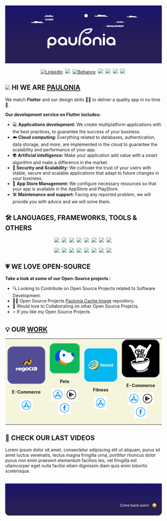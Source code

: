 [<img src = "https://github.com/gabeee28/gabeee28/blob/main/Cover.png">][Paulonia]

<p align="center">
<a href="https://www.linkedin.com/company/paulonia/"><img src="https://img.shields.io/badge/linkedin-282054.svg?&style=flat&logo=linkedin" alt="LinkedIn" /></a>&nbsp;
<a href="https://www.facebook.com/pauloniadev"><img src="https://img.shields.io/badge/Facebook-282054?style=flat&logo=facebook&logoColor=white" /></a>&nbsp;
<a href="https://https://www.behance.net/pauloniastudio?tracking_source=search_projects_recommended%7Cpaulonia"><img src="https://img.shields.io/badge/-Behance-282054?style=flat&logo=behance" alt="Behance" /></a>&nbsp;
<a href="https://www.youtube.com/channel/UCC10g3-k6KyHwEPUdSd3mbQ"><img src="https://img.shields.io/badge/YouTube-282054?style=flat&logo=youtube" /></a>&nbsp;
 <a href="https://twitter.com/pauloniadev"><img src="https://img.shields.io/badge/Twitter-282054?style=flat&logo=twitter&logoColor=white" /></a>&nbsp;
<a href="https://apps.apple.com/pe/developer/paulonia/id1561662338"><img src="https://img.shields.io/badge/App_Store-282054?style=flat&logo=app-store&logoColor=white" /></a>&nbsp;
<a href="https://play.google.com/store/apps/dev?id=4688063457703243175"><img src="https://img.shields.io/badge/Google_Play-282054?style=flat&logo=google-play&logoColor=white" /></a>&nbsp;



##  <img src="https://media.giphy.com/media/hvRJCLFzcasrR4ia7z/giphy.gif" width="30px"/> HI WE ARE [PAULONIA] 
We match <b>Flutter</b> and our design skills 🧑‍💻 to deliver a quality app in no time 🚀.

<b> Our development service on Flutter includes:</b>
- 💻 <b> Applications development: </b> We create multiplatform applications with the best practices, to guarantee the success of your business.
- ☁️ <b> Cloud computing: </b> Everything related to databases, authentication, data storage, and more, are implemented in the cloud to guarantee the scalability and performance of your app.
- 👽 <b> Artificial intelligence: </b> Make your application add value with a smart algorithm and make a difference in the market.
- 🧐<b> Security and Scalability: </b> We cultivate the trust of your users with stable, secure and scalable applications that adapt to future changes in your business.
- 🚀 <b> App Store Management: </b> We configure necessary resources so that your app is available in the AppStore and PlayStore.
- 🛠 <b> Maintenance and support: </b> Facing any reported problem, we will provide you with advice and we will solve them.

  
  
## 🛠 LANGUAGES, FRAMEWORKS, TOOLS & OTHERS 
<p align="center">
<a href=""><img src="https://img.shields.io/badge/Dartr-282054?style=flat&logo=dart&logoColor=white" /></a>&nbsp;
<a href=""><img src="https://img.shields.io/badge/Flutter-282054?style=flat&logo=flutter&logoColor=white" /></a>&nbsp;
<a href=""><img src="https://img.shields.io/badge/Python-282054?style=flat&logo=python&logoColor=white" /></a>&nbsp;
<a href=""><img src="https://img.shields.io/badge/Dart-282054?style=flat&logo=dart&logoColor=white" /></a>&nbsp;
<a href=""><img src="https://img.shields.io/badge/C%2B%2B-282054?style=flat&logo=C%2B%2B&logoColor=white" /></a>&nbsp;
<a href=""><img src="https://img.shields.io/badge/GitHub-282054?style=flat&logo=GitHub&logoColor=white" /></a>&nbsp;
<a href=""><img src="https://img.shields.io/badge/Visual Studio Code-282054?style=flat&logo=Visual%20Studio%20Code&logoColor=white" /></a>&nbsp;
<a href=""><img src="https://img.shields.io/badge/Photoshop-282054?style=flat&logo=adobe-photoshop&logoColor=white" /></a>&nbsp;
<p align="center">
<a href=""><img src="https://img.shields.io/badge/Figma-282054?style=flat&logo=figma&logoColor=white" /></a>&nbsp;
<a href=""><img src="https://img.shields.io/badge/Keras-282054?style=flat&logo=keras&logoColor=white" /></a>&nbsp;
<a href=""><img src="https://img.shields.io/badge/NumPy-282054?style=flat&logo=numpy&logoColor=white" /></a>&nbsp;
<a href=""><img src="https://img.shields.io/badge/Material Design-282054?style=flat&logo=material-design&logoColor=white" /></a>&nbsp;
<a href=""><img src="https://img.shields.io/badge/Pandas-282054?style=flat&logo=pandas&logoColor=white" /></a>&nbsp;
<a href=""><img src="https://img.shields.io/badge/TensorFlow-282054?style=flat&logo=TensorFlow&logoColor=white" /></a>&nbsp;  
<a href=""><img src="https://img.shields.io/badge/Google Cloud-282054?style=flat&logo=google%20cloud&logoColor=white" /></a>&nbsp; 
<a href=""><img src="https://img.shields.io/badge/Django-282054?style=flat&logo=django&logoColor=white" /></a>&nbsp; 




## 💗 WE LOVE OPEN-SOURCE  
<b> Take a look at some of our Open-Source projects :</b>
- 🔍 Looking to Contribute on Open Source Projects related to Software Development.
- 👨‍💻 Open Source Projects [Paulonia Cache Image](https://github.com/PauloniaAQP/paulonia_cache_image) repository.
- 🐾 Would love to Collaborating on other Open Source Projects.
- ⭐️ If you like my Open Source Projects 

  
  
  
 ## 💡 OUR [WORK](https://paulonia.dev/portafolio)
  
<table style="background-color:#F5F5DC">
<tr>
<td>

 
 
<!---
NEGOCIA
--->
<img src="https://github.com/gabeee28/gabeee28/blob/main/negocia%2B.png" width="180"/>
<p align="center"> 
<b> E-Commerce</b>
</p>
<p align="center">
<a href = "https://apps.apple.com/us/app/negocia-compra-y-vende/id1590362731"><img src = "https://github.com/gabeee28/gabeee28/blob/main/appstore.png" width="40" height = "40"/></a>

</td>
 
 
 
<!---
VIABOBY
--->  
  
<td>
<img src="https://github.com/gabeee28/gabeee28/blob/main/viaboby.png" width="180"/>
<p align="center"> 
<b> Pets</b>
</p>
<p align="center">
<a href = "https://apps.apple.com/pe/app/viaboby-b%C3%BAsqueda-de-mascotas/id1561662336?fbclid=IwAR0V31s2RjOVqwroqbgCdW4H06yVDLUCyv5hY-6ZauhVpJS6Mo5mhtcs5G0"><img src = "https://github.com/gabeee28/gabeee28/blob/main/appstore.png" width="40" height = "40"/></a> 
<a href = "https://play.google.com/store/apps/details?id=com.paulonia.findmyboby"><img src = "https://github.com/gabeee28/gabeee28/blob/main/googleplay.png" width="40" height="40"/></a>
<a href = "https://www.facebook.com/viabobyApp/"><img src = "https://github.com/gabeee28/gabeee28/blob/main/fb.png" width="40" height="40"/></a>
<!---<a href = ""><img src = "https://github.com/gabeee28/gabeee28/blob/main/github.png" width="40" height="40"/></a>---> 
</p>
</td> 
 
 

<!---
FITMIND
---> 
<td>
<img src="https://github.com/gabeee28/gabeee28/blob/main/fit.png" width="180"/>
<p align="center"> 
<b> Fitness</b>
</p>
<p align="center">
<a href = "https://apps.apple.com/us/app/fitmind-live-coaching-program/id1585726488"><img src = "https://github.com/gabeee28/gabeee28/blob/main/appstore.png" width="40" height = "40"/></a>
</p>
</td>

 
 
<!---
SHAKA
--->  
<td>
<img src="https://github.com/gabeee28/gabeee28/blob/main/shaka_poke.png" width="180"/>
<p align="center"> 
<b> E-Commerce</b>
</p>
<p align="center">
<a href = "https://apps.apple.com/pe/app/shaka/id1573115285a"><img src = "https://github.com/gabeee28/gabeee28/blob/main/appstore.png" width="40" height = "40"/></a>
<a href = "https://play.google.com/store/apps/details?id=dev.paulonia.shaka"><img src = "https://github.com/gabeee28/gabeee28/blob/main/googleplay.png" width="40" height="40"/></a>
<a href = "https://www.facebook.com/ShakaPokePeru"><img src = "https://github.com/gabeee28/gabeee28/blob/main/fb.png" width="40" height="40"/></a>
</p>
</td> 
</tr> 
</table>



## 🎥 CHECK OUR LAST VIDEOS  
Lorem ipsum dolor sit amet, consectetur adipiscing elit ut aliquam, purus sit amet luctus venenatis, lectus magna fringilla urna, porttitor rhoncus dolor purus non enim praesent elementum facilisis leo, vel fringilla est ullamcorper eget nulla facilisi etiam dignissim diam quis enim lobortis scelerisque.


<img src = "https://github.com/gabeee28/gabeee28/blob/main/foot.png">



[PAULONIA]: https://paulonia.dev/

<!---
gabeee28/gabeee28 is a ✨ special ✨ repository because its `README.md` (this file) appears on your GitHub profile.
You can click the Preview link to take a look at your changes.
--->
